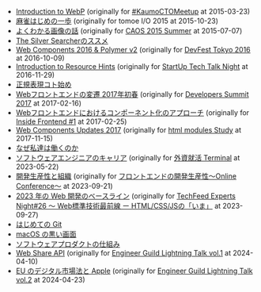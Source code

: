 - [Introduction to WebP](https://1000ch.github.io/slides/webp) (originally for [#KaumoCTOMeetup](https://connpass.com/event/12393/) at 2015-03-23)
- [麻雀はじめの一歩](https://1000ch.github.io/slides/mahjong) (originally for tomoe I/O 2015 at 2015-10-23)
- [よくわかる画像の話](https://1000ch.github.io/slides/image) (originally for [CAOS 2015 Summer](https://atnd.org/events/67860) at 2015-07-07)
- [The Silver Searcherのススメ](https://1000ch.github.io/slides/ag)
- [Web Components 2016 & Polymer v2](https://1000ch.github.io/slides/webcomponents-2016) (originally for [DevFest Tokyo 2016](http://gdg-tokyo.connpass.com/event/38927/) at 2016-10-09)
- [Introduction to Resource Hints](https://1000ch.github.io/slides/resource-hints) (originally for [StartUp Tech Talk Night](https://www.cyberagent.co.jp/recruit/fresh/real/event_detail/id=12612) at 2016-11-29)
- [正規表現コト始め](https://1000ch.github.io/slides/regex)
- [Webフロントエンドの変遷 2017年初春](https://1000ch.github.io/slides/transition-of-web-frontend) (originally for [Developers Summit 2017](https://event.shoeisha.jp/devsumi/20170216/session/1270/) at 2017-02-16)
- [Webフロントエンドにおけるコンポーネント化のアプローチ](https://1000ch.github.io/slides/component-of-web-frontend) (originally for [Inside Frontend #1](https://inside-frontend.connpass.com/event/47920/) at 2017-02-25)
- [Web Components Updates 2017](https://1000ch.github.io/slides/webcomponents-2017) (originally for [html modules Study](https://web-study.connpass.com/event/70731/) at 2017-11-15)
- [なぜ私達は働くのか](https://1000ch.github.io/slides/why-we-work)
- [ソフトウェアエンジニアのキャリア](https://1000ch.github.io/slides/software-engineer-career) (originally for [外資就活 Terminal](https://gaishishukatsu.com/lp/terminal) at 2023-05-22)
- [開発生産性と組織](https://1000ch.github.io/slides/productivity-and-organization) (originally for [フロントエンドの開発生産性〜Online Conference〜](https://findy.connpass.com/event/294482/) at 2023-09-21)
- [2023 年の Web 開発のベースライン](https://1000ch.github.io/slides/web-development-baseline-2023) (originally for [TechFeed Experts Night#26 〜 Web標準技術最前線 ー HTML/CSS/JSの「いま」](https://techfeed.io/events/techfeed-experts-night-26) at 2023-09-27)
- [はじめての Git](https://1000ch.github.io/slides/git)
- [macOS の黒い画面](https://1000ch.github.io/slides/macos-cli)
- [ソフトウェアプロダクトの仕組み](https://1000ch.github.io/slides/how-software-works)
- [Web Share API](https://1000ch.github.io/slides/web-share-api) (originally for [Engineer Guild Lightning Talk vol.1](https://howtv.connpass.com/event/315141/) at 2024-04-10)
- [EU のデジタル市場法と Apple](https://1000ch.github.io/slides/dma-affects-apple) (originally for [Engineer Guild Lightning Talk vol.2](https://howtv.connpass.com/event/316547/) at 2024-04-23)
